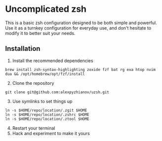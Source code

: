 # Uncomplicated zsh

This is a basic zsh configuration designed to be both simple and powerful. Use it as a turnkey configuration for everyday use, and don't hesitate to modify it to better suit your needs.

## Installation

1. Install the recommended dependencies

```
brew install zsh-syntax-highlighting zoxide fzf bat rg exa htop nvim dua && /opt/homebrew/opt/fzf/install
```

2. Clone the repository

```
git clone git@github.com:alexpyzhianov/uzsh.git
```

3. Use symlinks to set things up

```
ln -s $HOME/repo/location/.zgit $HOME
ln -s $HOME/repo/location/.zshrc $HOME
ln -s $HOME/repo/location/.ztool $HOME
```

4. Restart your terminal
5. Hack and experiment to make it yours
